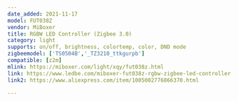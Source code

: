 ```yaml
---
date_added: 2021-11-17
model: FUT038Z
vendor: MiBoxer
title: RGBW LED Controller (Zigbee 3.0)
category: light
supports: on/off, brightness, colortemp, color, DND mode
zigbeemodel: ['TS0504B','_TZ3210_ttkgurpb']
compatible: [z2m]
mlink: https://miboxer.com/light/xqy/fut038z.html
link: https://www.ledbe.com/miboxer-fut038z-rgbw-zigbee-led-controller
link2: https://www.aliexpress.com/item/1005002776866370.html

---
```

